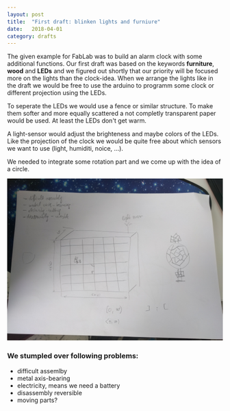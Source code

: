 ```yaml
---
layout: post
title:  "First draft: blinken lights and furniure"
date:   2018-04-01
category: drafts
---
```


The given example for FabLab was to build an alarm clock with some additional functions. Our first draft was based on the keywords **furniture**, **wood** and **LEDs** and we figured out shortly that our priority will be focused more on the lights than the clock-idea. When we arrange the lights like in the draft we would be free to use the arduino to programm some clock or different projection using the LEDs.

To seperate the LEDs we would use a fence or similar structure. To make them softer and more equally scattered a not completly transparent paper would be used. At least the LEDs don't get warm.

A light-sensor would adjust the brighteness and maybe colors of the LEDs. Like the projection of the clock we would be quite free about which sensors we want to use (light, humiditi, noice, ...).

We needed to integrate some rotation part and we come up with the idea of a circle.

![first-draft](/static/img/drafts/0.jpg)



### We stumpled over following problems:
- difficult assemlby
- metal axis-bearing
- electricity, means we need a battery
- disassembly reversible
- moving parts?
